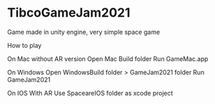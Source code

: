 # TibcoGameJam2021
Game made in unity engine, very simple space game

How to play

On Mac without AR version
Open Mac Build folder
Run GameMac.app

On Windows
Open WindowsBuild folder > GameJam2021 folder
Run GameJam2021

On IOS With AR
Use SpaceareIOS folder as xcode project
